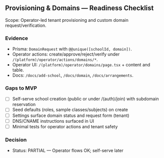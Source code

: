 ## Provisioning & Domains — Readiness Checklist

Scope: Operator-led tenant provisioning and custom domain request/verification.

### Evidence

- Prisma: `DomainRequest` with `@@unique([schoolId, domain])`.
- Operator actions: create/approve/reject/verify under `/(platform)/operator/actions/domains/*`.
- Operator UI: `/(platform)/operator/domains/page.tsx` + content and table.
- Docs: `/docs/add-school`, `/docs/domain`, `/docs/arrangements`.

### Gaps to MVP

- [ ] Self-serve school creation (public or under /(auth)/join) with subdomain reservation
- [ ] Seed defaults (roles, sample classes/subjects) on create
- [ ] Settings surface domain status and request form (tenant)
- [ ] DNS/CNAME instructions surfaced in UI
- [ ] Minimal tests for operator actions and tenant safety

### Decision

- Status: PARTIAL — Operator flows OK; self-serve later


